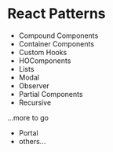# React Patterns

- Compound Components
- Container Components
- Custom Hooks
- HOComponents
- Lists
- Modal
- Observer
- Partial Components
- Recursive

...more to go

- Portal
- others...